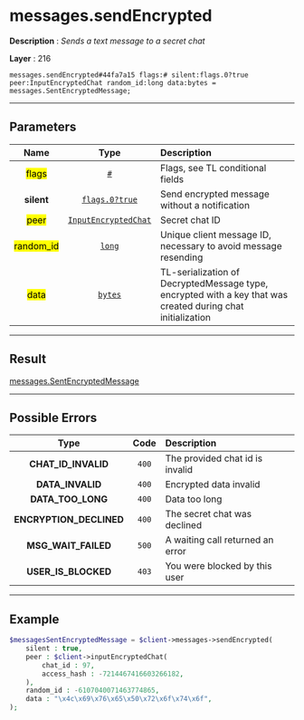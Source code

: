 # messages.sendEncrypted

**Description** : *Sends a text message to a secret chat*

**Layer** : 216

```tl
messages.sendEncrypted#44fa7a15 flags:# silent:flags.0?true peer:InputEncryptedChat random_id:long data:bytes = messages.SentEncryptedMessage;
```

---

## Parameters

| Name | Type | Description |
| :---: | :---: | :--- |
| <mark>flags</mark> | [`#`](type/#) | Flags, see TL conditional fields |
| **silent** | [`flags.0?true`](type/true) | Send encrypted message without a notification |
| <mark>peer</mark> | [`InputEncryptedChat`](type/InputEncryptedChat) | Secret chat ID |
| <mark>random_id</mark> | [`long`](type/long) | Unique client message ID, necessary to avoid message resending |
| <mark>data</mark> | [`bytes`](type/bytes) | TL-serialization of DecryptedMessage type, encrypted with a key that was created during chat initialization |

---

## Result

[messages.SentEncryptedMessage](type/messages.SentEncryptedMessage)

---

## Possible Errors

| Type | Code | Description |
| :---: | :---: | :--- |
| **CHAT_ID_INVALID** | `400` | The provided chat id is invalid |
| **DATA_INVALID** | `400` | Encrypted data invalid |
| **DATA_TOO_LONG** | `400` | Data too long |
| **ENCRYPTION_DECLINED** | `400` | The secret chat was declined |
| **MSG_WAIT_FAILED** | `500` | A waiting call returned an error |
| **USER_IS_BLOCKED** | `403` | You were blocked by this user |

---

## Example

```php
$messagesSentEncryptedMessage = $client->messages->sendEncrypted(
	silent : true,
	peer : $client->inputEncryptedChat(
		chat_id : 97,
		access_hash : -7214467416603266182,
	),
	random_id : -6107040071463774865,
	data : "\x4c\x69\x76\x65\x50\x72\x6f\x74\x6f",
);
```